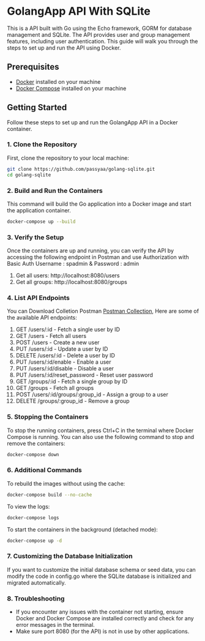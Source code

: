 # GolangApp API With SQLite

This is a API built with Go using the Echo framework, GORM for database management and SQLite. The API provides user and group management features, including user authentication. This guide will walk you through the steps to set up and run the API using Docker.

## Prerequisites

- [Docker](https://www.docker.com/get-started) installed on your machine
- [Docker Compose](https://docs.docker.com/compose/install/) installed on your machine

## Getting Started

Follow these steps to set up and run the GolangApp API in a Docker container.

### 1. Clone the Repository

First, clone the repository to your local machine:

```bash
git clone https://github.com/passyaa/golang-sqlite.git
cd golang-sqlite
```

### 2. Build and Run the Containers
This command will build the Go application into a Docker image and start the application container.
```bash
docker-compose up --build
```

### 3. Verify the Setup
Once the containers are up and running, you can verify the API by accessing the following endpoint in Postman and use Authorization with Basic Auth Username : spadmin & Password : admin

1. Get all users: http://localhost:8080/users
2. Get all groups: http://localhost:8080/groups

### 4. List API Endpoints
You can Download Colletion Postman [Postman Collection](https://github.com/passyaa/GolangAppCURD/blob/main/golangApp_postman_collection.json),
Here are some of the available API endpoints:

1. GET /users/:id - Fetch a single user by ID
2. GET /users - Fetch all users
3. POST /users - Create a new user
4. PUT /users/:id - Update a user by ID
5. DELETE /users/:id - Delete a user by ID
6. PUT /users/:id/enable - Enable a user
7. PUT /users/:id/disable - Disable a user
8. PUT /users/:id/reset_password - Reset user password
9. GET /groups/:id - Fetch a single group by ID
10. GET /groups - Fetch all groups
11. POST /users/:id/groups/:group_id - Assign a group to a user
12. DELETE /groups/:group_id - Remove a group

### 5. Stopping the Containers
To stop the running containers, press Ctrl+C in the terminal where Docker Compose is running. You can also use the following command to stop and remove the containers:

```bash
docker-compose down
```

### 6. Additional Commands
To rebuild the images without using the cache:
```bash
docker-compose build --no-cache
```

To view the logs:
```bash
docker-compose logs
```

To start the containers in the background (detached mode):
```bash
docker-compose up -d
```

### 7. Customizing the Database Initialization
If you want to customize the initial database schema or seed data, you can modify the code in config.go where the SQLite database is initialized and migrated automatically.

### 8. Troubleshooting
- If you encounter any issues with the container not starting, ensure Docker and Docker Compose are installed correctly and check for any error messages in the terminal.
- Make sure port 8080 (for the API) is not in use by other applications.